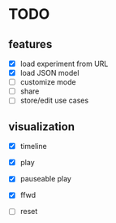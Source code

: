 # TODO

## features

- [x] load experiment from URL
- [x] load JSON model
- [ ] customize mode
- [ ] share
- [ ] store/edit use cases

## visualization

- [x] timeline
- [x] play
- [x] pauseable play
- [x] ffwd
- [ ] reset

